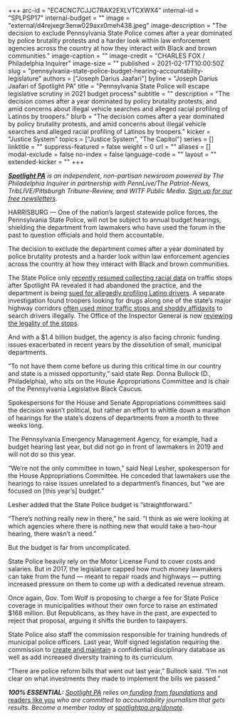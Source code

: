 +++
arc-id = "EC4CNC7CJJC7RAX2EXLVTCXWX4"
internal-id = "SPLPSP17"
internal-budget = ""
image = "external/d4rejxegr3enw029axx0meh438.jpeg"
image-description = "The decision to exclude Pennsylvania State Police comes after a year dominated by police brutality protests and a harder look within law enforcement agencies across the country at how they interact with Black and brown communities."
image-caption = ""
image-credit = "CHARLES FOX / Philadelphia Inquirer"
image-size = ""
published = 2021-02-17T10:00:50Z
slug = "pennsylvania-state-police-budget-hearing-accountability-legislature"
authors = ["Joseph Darius Jaafari"]
byline = "Joseph Darius Jaafari of Spotlight PA"
title = "Pennsylvania State Police will escape legislative scrutiny in 2021 budget process"
subtitle = ""
description = "The decision comes after a year dominated by policy brutality protests, and amid concerns about illegal vehicle searches and alleged racial profiling of Latinos by troopers."
blurb = "The decision comes after a year dominated by policy brutality protests, and amid concerns about illegal vehicle searches and alleged racial profiling of Latinos by troopers."
kicker = "Justice System"
topics = ["Justice System", "The Capitol"]
series = []
linktitle = ""
suppress-featured = false
weight = 0
url = ""
aliases = []
modal-exclude = false
no-index = false
language-code = ""
layout = ""
extended-kicker = ""
+++

<a href="https://www.spotlightpa.org/"><i><b>Spotlight PA</b></i></a><i> is an independent, non-partisan newsroom powered by The Philadelphia Inquirer in partnership with PennLive/The Patriot-News, TribLIVE/Pittsburgh Tribune-Review, and WITF Public Media. </i><a href="https://www.spotlightpa.org/newsletters"><i>Sign up for our free newsletters</i></a><i>.</i>

HARRISBURG — One of the nation’s largest statewide police forces, the Pennsylvania State Police, will not be subject to annual budget hearings, shielding the department from lawmakers who have used the forum in the past to question officials and hold them accountable.

The decision to exclude the department comes after a year dominated by police brutality protests and a harder look within law enforcement agencies across the country at how they interact with Black and brown communities.

The State Police only <a href="https://www.spotlightpa.org/news/2021/01/pa-state-police-traffic-stops-racial-profiling-data-collection/">recently resumed collecting racial data</a> on traffic stops after Spotlight PA revealed it had abandoned the practice, and the department is being <a href="https://www.inquirer.com/news/pennsylvania/spl/pennsylvania-state-police-racial-bias-traffic-stops-vehicle-searches-20200123.html">sued for allegedly profiling Latino drivers</a>. A separate investigation found troopers looking for drugs along one of the state’s major highway corridors <a href="https://www.spotlightpa.org/news/2020/08/pa-state-police-troopers-highway-stop-and-frisk/">often used minor traffic stops and shoddy affidavits</a> to search drivers illegally. The Office of the Inspector General is now <a href="https://www.spotlightpa.org/news/2020/09/pa-state-police-traffic-stops-illegal-searches-inspector-general-review/">reviewing the legality of the stops</a>.

<script src="https://www.spotlightpa.org/embed.js" async></script><div data-spl-embed-version="1" data-spl-src="https://www.spotlightpa.org/embeds/newsletter/"></div>

And with a $1.4 billion budget, the agency is also facing chronic funding issues exacerbated in recent years by the dissolution of small, municipal departments.

“To not have them come before us during this critical time in our country and state is a missed opportunity,” said state Rep. Donna Bullock (D., Philadelphia), who sits on the House Appropriations Committee and is chair of the Pennsylvania Legislative Black Caucus.

Spokespersons for the House and Senate Appropriations committees said the decision wasn’t political, but rather an effort to whittle down a marathon of hearings for the state’s dozens of departments from a month to three weeks long.

The Pennsylvania Emergency Management Agency, for example, had a budget hearing last year, but did not go in front of lawmakers in 2019 and will not do so this year.

“We’re not the only committee in town,” said Neal Lesher, spokesperson for the House Appropriations Committee. He conceded that lawmakers use the hearings to raise issues unrelated to a department’s finances, but “we are focused on [this year’s] budget.”

Lesher added that the State Police budget is “straightforward.”

“There’s nothing really new in there,” he said. “I think as we were looking at which agencies where there is nothing new that would take a two-hour hearing, there wasn’t a need.”

But the budget is far from uncomplicated.

State Police heavily rely on the Motor License Fund to cover costs and salaries. But in 2017, the legislature capped how much money lawmakers can take from the fund — meant to repair roads and highways — putting increased pressure on them to come up with a dedicated revenue stream.

<script src="https://www.spotlightpa.org/embed.js" async></script><div data-spl-embed-version="1" data-spl-src="https://www.spotlightpa.org/embeds/donate/?teaser_text=Spotlight%20PA%20provides%20essential%2C%20public-service%20journalism%20thanks%20to%20readers%20like%20you.%20Help%20us%20continue%20that%20work."></div>


Once again, Gov. Tom Wolf is proposing to charge a fee for State Police coverage in municipalities without their own force to raise an estimated $168 million. But Republicans, as they have in the past, are expected to reject that proposal, arguing it shifts the burden to taxpayers.

State Police also staff the commission responsible for training hundreds of municipal police officers. Last year, Wolf signed legislation requiring the commission to <a href="https://www.spotlightpa.org/news/2020/06/pennsylvania-police-misconduct-database-george-floyd/">create and maintain</a> a confidential disciplinary database as well as add increased diversity training to its curriculum.

“There are police reform bills that went out last year,” Bullock said. “I’m not clear on what investments they made to implement the bills we passed.”

<i><b>100% ESSENTIAL:</b></i><i> </i><a href="https://www.spotlightpa.org/"><i>Spotlight PA</i></a><i> relies on</i><a href="https://www.spotlightpa.org/support"><i> funding from foundations</i></a><i> </i><a href="https://www.spotlightpa.org/support">and readers like you</a><i> who are committed to accountability journalism that gets results. Become a member today at </i><a href="/donate?campaign=701Dn000000YgovIAC"><i>spotlightpa.org/donate</i></a><i>.</i>

